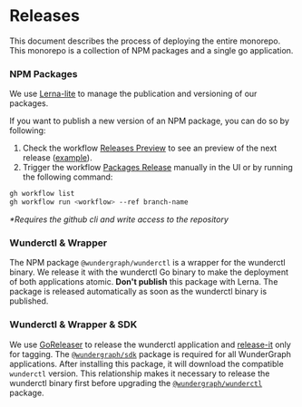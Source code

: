 # Releases

This document describes the process of deploying the entire monorepo.
This monorepo is a collection of NPM packages and a single go application.

### NPM Packages

We use [Lerna-lite](https://github.com/ghiscoding/lerna-lite) to manage the publication and versioning of our packages.

If you want to publish a new version of an NPM package, you can do so by following:

1. Check the workflow [Releases Preview](https://github.com/wundergraph/wundergraph/actions/workflows/packages-release-preview.yaml) to see an preview of the next release ([example](https://github.com/wundergraph/wundergraph/actions/runs/2425016891)).
2. Trigger the workflow [Packages Release](https://github.com/wundergraph/wundergraph/actions/workflows/packages-release.yaml) manually in the UI or by running the following command:

```sh
gh workflow list
gh workflow run <workflow> --ref branch-name
```
_*Requires the github cli and write access to the repository_

### Wunderctl & Wrapper

The NPM package `@wundergraph/wunderctl` is a wrapper for the wunderctl binary. We release it with the wunderctl Go binary to make the deployment of both applications atomic. **Don't publish** this package with Lerna.
The package is released automatically as soon as the wunderctl binary is published.

### Wunderctl & Wrapper & SDK

We use [GoReleaser](https://goreleaser.com/) to release the wunderctl application and [release-it](https://github.com/release-it/release-it) only for tagging.
The [`@wundergraph/sdk`](https://github.com/wundergraph/wundergraph/tree/main/packages/sdk) package is required for all WunderGraph applications. After installing this package, it will download the compatible `wunderctl` version. This relationship makes it necessary to release the wunderctl binary first before upgrading the [`@wundergraph/wunderctl`](https://github.com/wundergraph/wundergraph/tree/main/packages/wunderctl) package.
